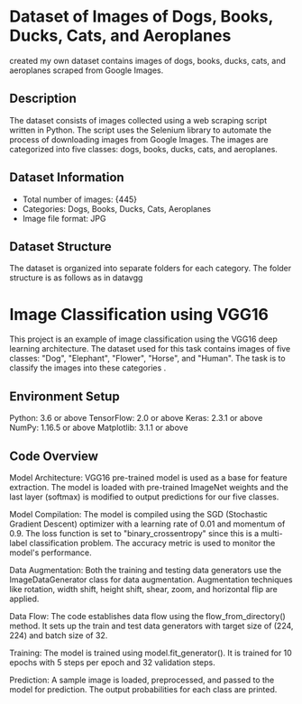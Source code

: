 # Dataset of Images of Dogs, Books, Ducks, Cats, and Aeroplanes

created my own dataset contains images of dogs, books, ducks, cats, and aeroplanes scraped from Google Images.

## Description
The dataset consists of images collected using a web scraping script written in Python. The script uses the Selenium library to automate the process of downloading images from Google Images. The images are categorized into five classes: dogs, books, ducks, cats, and aeroplanes.

## Dataset Information
- Total number of images: {445}
- Categories: Dogs, Books, Ducks, Cats, Aeroplanes
- Image file format: JPG

## Dataset Structure
The dataset is organized into separate folders for each category. The folder structure is as follows as in datavgg

# Image Classification using VGG16
This project is an example of image classification using the VGG16 deep learning architecture. The dataset used for this task contains images of five classes: "Dog", "Elephant", "Flower", "Horse", and "Human". The task is to classify the images into these categories .

## Environment Setup
Python: 3.6 or above
TensorFlow: 2.0 or above
Keras: 2.3.1 or above
NumPy: 1.16.5 or above
Matplotlib: 3.1.1 or above


## Code Overview
Model Architecture: VGG16 pre-trained model is used as a base for feature extraction. The model is loaded with pre-trained ImageNet weights and the last layer (softmax) is modified to output predictions for our five classes.

Model Compilation: The model is compiled using the SGD (Stochastic Gradient Descent) optimizer with a learning rate of 0.01 and momentum of 0.9. The loss function is set to "binary_crossentropy" since this is a multi-label classification problem. The accuracy metric is used to monitor the model's performance.

Data Augmentation: Both the training and testing data generators use the ImageDataGenerator class for data augmentation. Augmentation techniques like rotation, width shift, height shift, shear, zoom, and horizontal flip are applied.

Data Flow: The code establishes data flow using the flow_from_directory() method. It sets up the train and test data generators with target size of (224, 224) and batch size of 32.

Training: The model is trained using model.fit_generator(). It is trained for 10 epochs with 5 steps per epoch and 32 validation steps.

Prediction: A sample image is loaded, preprocessed, and passed to the model for prediction. The output probabilities for each class are printed.
